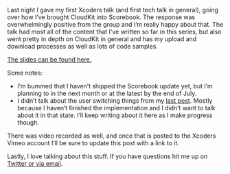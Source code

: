 Last night I gave my first Xcoders talk (and first tech talk in general), going over how I’ve brought CloudKit into Scorebook. The response was overwhelmingly positive from the group and I’m really happy about that. The talk had most all of the content that I’ve written so far in this series, but also went pretty in depth on CloudKit in general and has my upload and download processes as well as lots of code samples.

[The slides can be found here.](http://bit.ly/1Gj0O87)

Some notes:

* I’m bummed that I haven’t shipped the Scorebook update yet, but I’m planning to in the next month or at the latest by the end of July.
* I didn’t talk about the user switching things from my [last post](http://jsorge.net/2015/06/09/scorebook-sync-log-08-user-switching/). Mostly because I haven’t finished the implementation and I didn’t want to talk about it in that state. I’ll keep writing about it here as I make progress though.

There was video recorded as well, and once that is posted to the Xcoders Vimeo account I’ll be sure to update this post with a link to it.

Lastly, I love talking about this stuff. If you have questions hit me up on [Twitter or via email](http://jsorge.net/about/).
